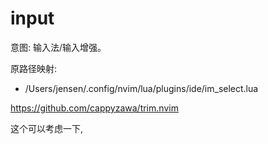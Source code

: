 # input

意图: 输入法/输入增强。

原路径映射:

- /Users/jensen/.config/nvim/lua/plugins/ide/im_select.lua

<https://github.com/cappyzawa/trim.nvim>

这个可以考虑一下,
